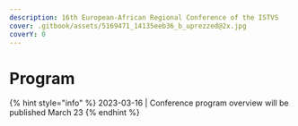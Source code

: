 ```yaml
---
description: 16th European-African Regional Conference of the ISTVS
cover: .gitbook/assets/5169471_14135eeb36_b_uprezzed@2x.jpg
coverY: 0
---
```


# Program

{% hint style="info" %}
2023-03-16 | Conference program overview will be published March 23
{% endhint %}

